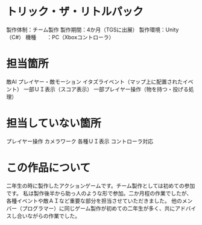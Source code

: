 ﻿# トリック・ザ・リトルパック

製作体制：チーム製作
製作期間：4か月（TGSに出展）
製作環境：Unity（C#）
機種　　：PC（Xboxコントローラ）

# 担当箇所
 敵AI
 プレイヤー・敵モーション
 イタズライベント（マップ上に配置されたイベント）
 一部ＵＩ表示（スコア表示）
 一部プレイヤー操作（物を持つ・投げる処理）

# 担当していない箇所
 プレイヤー操作
 カメラワーク
 各種ＵＩ表示
 コントローラ対応


# この作品について
二年生の時に製作したアクションゲームです。チーム製作としては初めての参加です。
私は製作後半から助っ人のような形で参加。二か月程の作業でしたが、各種イベントや敵ＡＩなど重要な部分を担当させていただきました。
他のメンバー（プログラマー）に同じゲーム製作が初めての二年生が多く、共にアドバイスし合いながらの作業でした。
